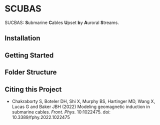 # SCUBAS
SUCBAS: **S**ubmarine **C**ables **U**pset **b**y **A**uroral **S**treams.


## Installation

## Getting Started

## Folder Structure

## Citing this Project

- Chakraborty S, Boteler DH, Shi X, Murphy BS, Hartinger MD, Wang X, Lucas G and Baker JBH (2022) Modeling geomagnetic induction in submarine cables. *Front. Phys.* 10:1022475. doi: 10.3389/fphy.2022.1022475
